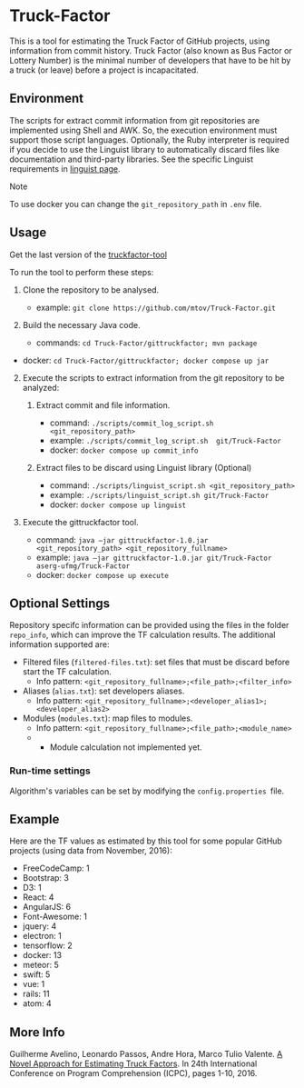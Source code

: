 # Truck-Factor

This is a tool for estimating the Truck Factor of GitHub projects, using information from commit history. Truck Factor (also known as Bus Factor or Lottery Number) is the minimal number of developers that have to be hit by a truck (or leave) before a project is incapacitated.

## Environment 

The scripts for extract commit information from git repositories are implemented using Shell and AWK. So, the execution environment must support those script languages.  Optionally, the Ruby interpreter is required if you decide to use the Linguist library to automatically discard files like documentation and third-party libraries. See the specific Linguist requirements in [linguist page](https://github.com/github/linguist).

> [!NOTE]
> To use docker you can change the `git_repository_path` in `.env` file.

## Usage

Get the last version of the [truckfactor-tool](https://github.com/mtov/Truck-Factor/releases)

To run the tool to perform these steps:

1. Clone the repository to be analysed.
	- example: ```git clone https://github.com/mtov/Truck-Factor.git```

2. Build the necessary Java code.
	- commands: ```cd Truck-Factor/gittruckfactor; mvn package```
  - docker: ```cd Truck-Factor/gittruckfactor; docker compose up jar```

2. Execute the scripts to extract information from the git repository to be analyzed:
    1. Extract commit and file information. 
        - command: ```./scripts/commit_log_script.sh  <git_repository_path>```
        - example: ```./scripts/commit_log_script.sh  git/Truck-Factor```
        - docker: ```docker compose up commit_info```
	
	
    2. Extract files to be discard using Linguist library (Optional)
        - command: ```./scripts/linguist_script.sh <git_repository_path>```
        - example: ```./scripts/linguist_script.sh git/Truck-Factor```
        - docker: ```docker compose up linguist```
	
3. Execute the gittruckfactor tool.
    - command: ```java –jar gittruckfactor-1.0.jar <git_repository_path> <git_repository_fullname>```
    - example: ```java –jar gittruckfactor-1.0.jar git/Truck-Factor aserg-ufmg/Truck-Factor```
    - docker: ```docker compose up execute```

## Optional Settings

Repository specifc information can be provided using the files in the folder `repo_info`, which  can improve the TF calculation results. The additional information supported are:

* Filtered files (`filtered-files.txt`): set files that must be discard before start the TF calculation. 
  * Info pattern: `<git_repository_fullname>;<file_path>;<filter_info>`
* Aliases (`alias.txt`): set developers aliases.
  * Info pattern: `<git_repository_fullname>;<developer_alias1>;<developer_alias2>`
* Modules (`modules.txt`): map files to modules. 
  * Info pattern: `<git_repository_fullname>;<file_path>;<module_name>`
  * * Module calculation not implemented yet.

### Run-time settings
Algorithm's variables can be set by modifying the `config.properties `file.

## Example

Here are the TF values as estimated by this tool for some popular GitHub projects (using data from November, 2016):

* FreeCodeCamp: 1
* Bootstrap: 3
* D3: 1
* React: 4
* AngularJS: 6
* Font-Awesome: 1
* jquery: 4
* electron: 1
* tensorflow: 2
* docker: 13
* meteor: 5
* swift: 5
* vue: 1
* rails: 11
* atom: 4

## More Info

Guilherme Avelino, Leonardo Passos, Andre Hora, Marco Tulio Valente. [A Novel Approach for Estimating Truck Factors](https://arxiv.org/abs/1604.06766). In 24th International Conference on Program Comprehension (ICPC), pages 1-10, 2016.
